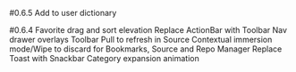 #0.6.5
Add to user dictionary

#0.6.4
Favorite drag and sort elevation
Replace ActionBar with Toolbar
Nav drawer overlays Toolbar
Pull to refresh in Source
Contextual immersion mode/Wipe to discard for Bookmarks, Source and Repo Manager
Replace Toast with Snackbar
Category expansion animation